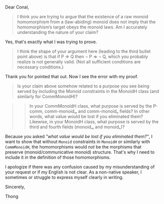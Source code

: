 Dear Conal,

> I think you are trying to argue that the existence of a raw monoid homomorphism from a (law-abiding) monoid does not imply that the homomorphism’s target obeys the monoid laws. Am I accurately understanding the nature of your claim?

Yes, that's exactly what I was trying to prove.

> I think the shape of your argument here (leading to the third bullet point above) is that if P ⇒ Q then ¬ P ⇒ ¬ Q, which you probably realize is not generally valid. (Not all sufficient conditions are necessary conditions.)

Thank you for pointed that out. Now I see the error with my proof.

> Is your claim above somehow related to a purpose you see being served by including the Monoid constraints in the MonoidH class (and similarly for CommMonoidH)?

>> In your CommMonoidH class, what purpose is served by the P-comm, comm-monoidₘ and comm-monoidₙ fields? In other words, what value would be lost if you eliminated them? Likewise, in your MonoidH class, what purpose is served by the third and fourth fields (monoidₘ and monoidₙ)?

Because you asked *"what value would be lost if you eliminated them?"*, I want to show that without `Monoid` constraints in `MonoidH` or similarly with `CommMonoidH`, the homomorphisms would *not* be the morphisms that preserve (monoid/communicative monoid) structure. That's why I need to include it in the definition of those homomorphisms.

I apologize if there was any confusion caused by my misunderstanding of your request or if my English is not clear. As a non-native speaker, I sometimes or struggle to express myself clearly in writing. 

Sincerely,

Thong
